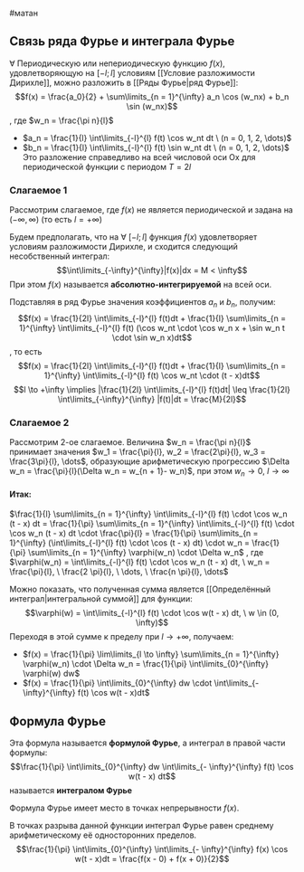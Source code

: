 #матан 
## Связь ряда Фурье и интеграла Фурье
$\forall$ Периодическую или непериодическую функцию $f(x)$, удовлетворяющую на $[-l; l]$ условиям [[Условие разложимости Дирихле]], можно разложить в [[Ряды Фурье|ряд Фурье]]:
$$f(x) = \frac{a_0}{2} + \sum\limits_{n = 1}^{\infty} a_n \cos (w_nx) + b_n \sin (w_nx)$$, где $w_n = \frac{\pi n}{l}$
- $a_n = \frac{1}{l} \int\limits_{-l}^{l} f(t) \cos w_nt dt \ (n = 0, 1, 2, \dots)$
- $b_n = \frac{1}{l} \int\limits_{-l}^{l} f(t) \sin w_nt dt \ (n = 0, 1, 2, \dots)$
Это разложение справедливо на всей числовой оси Ox для периодической функции с периодом $T = 2 l$

### Слагаемое 1
Рассмотрим слагаемое, где $f(x)$ не является периодической и задана на $(- \infty, \infty)$ (то есть $l = + \infty$)

Будем предполагать, что на $\forall \ [-l; l]$ функция $f(x)$ удовлетворяет условиям разложимости Дирихле, и сходится следующий несобственный интеграл:
$$\int\limits_{-\infty}^{\infty}|f(x)|dx = M < \infty$$
При этом $f(x)$ называется **абсолютно-интегрируемой** на всей оси.

Подставляя в ряд Фурье значения коэффициентов $a_n$ и $b_n$, получим:
$$f(x) = \frac{1}{2l} \int\limits_{-l}^{l} f(t)dt + \frac{1}{l} \sum\limits_{n = 1}^{\infty} \int\limits_{-l}^{l} f(t) (\cos w_nt \cdot \cos w_n x + \sin w_n t \cdot \sin w_n x)dt$$, то есть
$$f(x) = \frac{1}{2l} \int\limits_{-l}^{l} f(t)dt + \frac{1}{l} \sum\limits_{n = 1}^{\infty} \int\limits_{-l}^{l} f(t) \cos w_nt \cdot (t - x)dt$$
$$l \to +\infty \implies |\frac{1}{2l} \int\limits_{-l}^{l} f(t)dt| \leq \frac{1}{2l} \int\limits_{-\infty}^{\infty} |f(t)|dt = \frac{M}{2l}$$
### Слагаемое 2
Рассмотрим 2-ое слагаемое.
Величина $w_n = \frac{\pi n}{l}$ принимает значения $w_1 = \frac{\pi}{l}, w_2 = \frac{2\pi}{l}, w_3 = \frac{3\pi}{l}, \dots$, образующие арифметическую прогрессию $\Delta w_n = \frac{\pi}{l}(\Delta w_n = w_{n + 1}- w_n)$, при этом $w_n \to 0, \ l \to \infty$

#### Итак:
$\frac{1}{l} \sum\limits_{n = 1}^{\infty} \int\limits_{-l}^{l} f(t) \cdot \cos w_n (t - x) dt = \frac{1}{\pi} \sum\limits_{n = 1}^{\infty} \int\limits_{-l}^{l} f(t) \cdot \cos w_n (t - x) dt \cdot \frac{\pi}{l} = \frac{1}{\pi} \sum\limits_{n = 1}^{\infty} (\int\limits_{-l}^{l} f(t) \cdot \cos (t - x) dt) \cdot w_n = \frac{1}{\pi} \sum\limits_{n = 1}^{\infty} \varphi(w_n) \cdot \Delta w_n$
, где $\varphi(w_n) = \int\limits_{-l}^{l} f(t) \cdot \cos w_n (t - x) dt, \ w_n = \frac{\pi}{l}, \ \frac{2 \pi}{l}, \ \dots, \ \frac{n \pi}{l}, \dots$

Можно показать, что полученная сумма является [[Определённый интеграл|интегральной суммой]] для функции:
$$\varphi(w) = \int\limits_{-l}^{l} f(t) \cdot \cos w(t - x) dt, \ w \in (0, \infty)$$
Переходя в этой сумме к пределу при $l \to + \infty$, получаем:
- $f(x) = \frac{1}{\pi} \lim\limits_{l \to \infty} \sum\limits_{n = 1}^{\infty} \varphi(w_n) \cdot \Delta w_n = \frac{1}{\pi} \int\limits_{0}^{\infty} \varphi(w) dw$
- $f(x) = \frac{1}{\pi} \int\limits_{0}^{\infty} dw \cdot \int\limits_{- \infty}^{\infty} f(t) \cos w(t - x)dt$
## Формула Фурье
Эта формула называется **формулой Фурье**, а интеграл в правой части формулы: 
$$\frac{1}{\pi} \int\limits_{0}^{\infty} dw \int\limits_{- \infty}^{\infty} f(t) \cos w(t - x) dt$$
называется **интегралом Фурье**

Формула Фурье имеет место в точках непрерывности $f(x)$.

В точках разрыва данной функции интеграл Фурье равен среднему арифметическому её односторонних пределов.
$$\frac{1}{\pi} \int\limits_{0}^{\infty} \int\limits_{- \infty}^{\infty} f(x) \cos w(t - x)dt = \frac{f(x - 0) + f(x + 0)}{2}$$